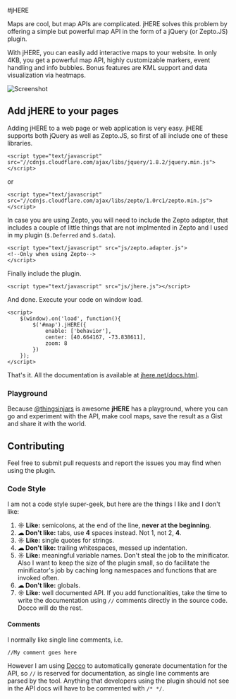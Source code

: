 #jHERE

Maps are cool, but map APIs are complicated. jHERE solves this problem by offering a simple but powerful map API in the form of a jQuery (or Zepto.JS) plugin.

With jHERE, you can easily add interactive maps to your website. In only 4KB, you get a powerful map API, highly customizable markers, event handling and info bubbles. Bonus features are KML support and data visualization via heatmaps.

![Screenshot](https://raw.github.com/mmarcon/jhere/docs/shot.png)

## Add jHERE to your pages

Adding jHERE to a web page or web application is very easy. jHERE supports both jQuery as well as Zepto.JS, so first of all include one of these libraries.

	<script type="text/javascript" src="//cdnjs.cloudflare.com/ajax/libs/jquery/1.8.2/jquery.min.js"></script>
	
or

	<script type="text/javascript" src="//cdnjs.cloudflare.com/ajax/libs/zepto/1.0rc1/zepto.min.js"></script>
	
In case you are using Zepto, you will need to include the Zepto adapter, that includes a couple of little things that are not implmented in Zepto and I used in my plugin (`$.Deferred` and `$.data`).

	<script type="text/javascript" src="js/zepto.adapter.js">
	<!--Only when using Zepto-->
	</script>
	
Finally include the plugin.

	<script type="text/javascript" src="js/jhere.js"></script>
	
And done. Execute your code on window load.

	<script>
		$(window).on('load', function(){
			$('#map').jHERE({
				enable: ['behavior'],
        		center: [40.664167, -73.838611],
		        zoom: 8
			})
		});
	</script>

That's it. All the documentation is available at [jhere.net/docs.html](http://jhere.net/docs.html).

### Playground
Because [@thingsinjars](http://twitter.com/thingsinjars) is awesome **jHERE** has a playground, where you can go and experiment with the API, make cool maps, save the result as a Gist and share it with the world.

## Contributing

Feel free to submit pull requests and report the issues you may find when using the plugin.

### Code Style

I am not a code style super-geek, but here are the things I like and I don't like:

 1. **☼ Like:** semicolons, at the end of the line, **never at the beginning**.
 2. **☁ Don't like:** tabs, use **4** spaces instead. Not 1, not 2, **4**.
 3. **☼ Like:** single quotes for strings.
 4. **☁ Don't like:** trailing whitespaces, messed up indentation.
 5. **☼ Like:** meaningful variable names. Don't steal the job to the minificator. Also I want to keep the size of the plugin small, so do facilitate the minificator's job by caching long namespaces and functions that are invoked often.
 6. **☁ Don't like:** globals.
 7. **☼ Like:** well documented API. If you add functionalities, take the time to write the documentation using `//` comments directly in the source code. Docco will do the rest.
 
#### Comments

I normally like single line comments, i.e.

	//My comment goes here
	
However I am using [Docco](http://jashkenas.github.com/docco/) to automatically generate documentation for the API, so `//` is reserved for documentation, as single line comments are parsed by the tool. Anything that developers using the plugin should not see in the API docs will have to be commented with `/* */`.